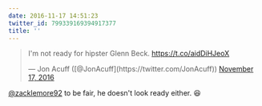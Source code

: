 ```yaml
---
date: 2016-11-17 14:51:23
twitter_id: 799339169394917377
title: ''
---
```


<blockquote class="twitter-tweet"><p lang="en" dir="ltr">I&#39;m not ready for hipster Glenn Beck. <a href="https://t.co/aidDiHJeoX">https://t.co/aidDiHJeoX</a></p>&mdash; Jon Acuff ([@JonAcuff](https://twitter.com/JonAcuff)) <a href="https://twitter.com/JonAcuff/status/799332129289207809?ref_src=twsrc%5Etfw">November 17, 2016</a></blockquote>
<script async src="https://platform.twitter.com/widgets.js" charset="utf-8"></script>

[@zacklemore92](https://twitter.com/zacklemore92) to be fair, he doesn't look ready either. 😆
